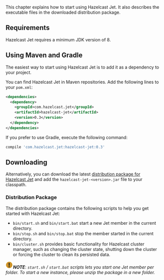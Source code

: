 
This chapter explains how to start using Hazelcast Jet. It also
describes the executable files in the downloaded distribution package.

## Requirements

Hazelcast Jet requires a minimum JDK version of 8.

## Using Maven and Gradle

The easiest way to start using Hazelcast Jet is to add it as a
dependency to your project.


You can find Hazelcast Jet in Maven repositories. Add the following
lines to your `pom.xml`:

```xml
<dependencies>
  <dependency>
    <groupId>com.hazelcast.jet</groupId>
    <artifactId>hazelcast-jet</artifactId>
    <version>0.3</version>
  </dependency>
</dependencies>
```

If you prefer to use Gradle, execute the following command:

```groovy
compile 'com.hazelcast.jet:hazelcast-jet:0.3'
```

## Downloading

Alternatively, you can download the latest [distribution package for
Hazelcast Jet](http://jet.hazelcast.org/download/)
and add the `hazelcast-jet-<version>.jar` file to your classpath.

### Distribution Package

The distribution package contains the following scripts to help you get
started with Hazelcast Jet:

* `bin/start.sh` and `bin/start.bat` start a new Jet member in the
current directory.
* `bin/stop.sh` and `bin/stop.bat` stop the member started in the
current directory.
* `bin/cluster.sh` provides basic functionality for Hazelcast cluster
manager, such as changing the cluster state, shutting down the cluster
or forcing the cluster to clean its persisted data.

![Note](images/NoteSmall.png)***NOTE***: *`start.sh` / `start.bat`
scripts lets you start one Jet member per folder. To start a new
instance, please unzip the package in a new folder.*
